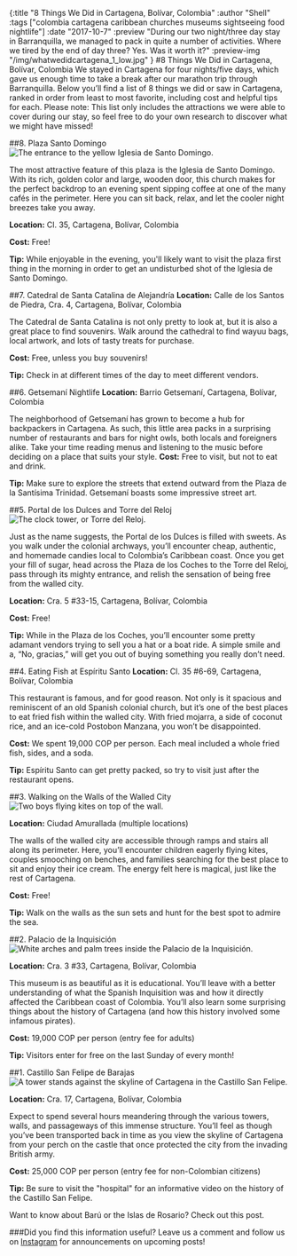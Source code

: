 {:title "8 Things We Did in Cartagena, Bolívar, Colombia"
:author "Shell"
:tags ["colombia cartagena caribbean churches museums sightseeing food nightlife"]
:date "2017-10-7"
:preview "During our two night/three day stay in Barranquilla, we managed to pack in quite a number of activities. Where we tired by the end of day three? Yes. Was it worth it?"
:preview-img "/img/whatwedidcartagena_1_low.jpg"
}
#8 Things We Did in Cartagena, Bolívar, Colombia
We stayed in Cartagena for four nights/five days, which gave us enough time to take a break after our marathon trip through Barranquilla. Below you’ll find a list of 8 things we did or saw in Cartagena, ranked in order from least to most favorite, including cost and helpful tips for each. Please note: This list only includes the attractions we were able to cover during our stay, so feel free to do your own research to discover what we might have missed!

##8. Plaza Santo Domingo 
![The entrance to the yellow Iglesia de Santo Domingo.](/img/whatwedidcartagena_8_low.jpg)

The most attractive feature of this plaza is the Iglesia de Santo Domingo. With its rich, golden color and large, wooden door, this church makes for the perfect backdrop to an evening spent sipping coffee at one of the many cafés in the perimeter. Here you can sit back, relax, and let the cooler night breezes take you away.

**Location:** Cl. 35, Cartagena, Bolívar, Colombia

**Cost:** Free!

**Tip:** While enjoyable in the evening, you'll likely want to visit the plaza first thing in the morning in order to get an undisturbed shot of the Iglesia de Santo Domingo.

##7. Catedral de Santa Catalina de Alejandría
**Location:** Calle de los Santos de Piedra, Cra. 4, Cartagena, Bolívar, Colombia

The Catedral de Santa Catalina is not only pretty to look at, but it is also a great place to find souvenirs. Walk around the cathedral to find wayuu bags, local artwork, and lots of tasty treats for purchase.

**Cost:** Free, unless you buy souvenirs!

**Tip:** Check in at different times of the day to meet different vendors.

##6. Getsemaní Nightlife
**Location:** Barrio Getsemaní, Cartagena, Bolívar, Colombia

The neighborhood of Getsemaní has grown to become a hub for backpackers in Cartagena. As such, this little area packs in a surprising number of restaurants and bars for night owls, both locals and foreigners alike. Take your time reading menus and listening to the music before deciding on a place that suits your style. 
**Cost:** Free to visit, but not to eat and drink.

**Tip:** Make sure to explore the streets that extend outward from the Plaza de la Santísima Trinidad. Getsemaní boasts some impressive street art.

##5. Portal de los Dulces and Torre del Reloj
![The clock tower, or Torre del Reloj.](/img/whatwedidcartagena_5_low.jpg)

Just as the name suggests, the Portal de los Dulces is filled with sweets. As you walk under the colonial archways, you’ll encounter cheap, authentic, and homemade candies local to Colombia’s Caribbean coast. Once you get your fill of sugar, head across the Plaza de los Coches to the Torre del Reloj, pass through its mighty entrance, and relish the sensation of being free from the walled city. 

**Location:** Cra. 5 #33-15, Cartagena, Bolívar, Colombia

**Cost:** Free!

**Tip:** While in the Plaza de los Coches, you’ll encounter some pretty adamant vendors trying to sell you a hat or a boat ride. A simple smile and a, “No, gracias,” will get you out of buying something you really don’t need.

##4. Eating Fish at Espíritu Santo
**Location:** Cl. 35 #6-69, Cartagena, Bolívar, Colombia

This restaurant is famous, and for good reason. Not only is it spacious and reminiscent of an old Spanish colonial church, but it’s one of the best places to eat fried fish within the walled city. With fried mojarra, a side of coconut rice, and an ice-cold Postobon Manzana, you won’t be disappointed. 

**Cost:** We spent 19,000 COP per person. Each meal included a whole fried fish, sides, and a soda.

**Tip:** Espíritu Santo can get pretty packed, so try to visit just after the restaurant opens.

##3. Walking on the Walls of the Walled City
![Two boys flying kites on top of the wall.](/img/whatwedidcartagena_3_low.jpg)

**Location:** Ciudad Amurallada (multiple locations)

The walls of the walled city are accessible through ramps and stairs all along its perimeter. Here, you’ll encounter children eagerly flying kites, couples smooching on benches, and families searching for the best place to sit and enjoy their ice cream. The energy felt here is magical, just like the rest of Cartagena.

**Cost:** Free!

**Tip:** Walk on the walls as the sun sets and hunt for the best spot to admire the sea. 

##2. Palacio de la Inquisición
![White arches and palm trees inside the Palacio de la Inquisición.](/img/whatwedidcartagena_2_low.jpg)

**Location:** Cra. 3 #33, Cartagena, Bolívar, Colombia

This museum is as beautiful as it is educational. You’ll leave with a better understanding of what the Spanish Inquisition was and how it directly affected the Caribbean coast of Colombia. You’ll also learn some surprising things about the history of Cartagena (and how this history involved some infamous pirates). 

**Cost:** 19,000 COP per person (entry fee for adults)

**Tip:** Visitors enter for free on the last Sunday of every month!

##1. Castillo San Felipe de Barajas
![A tower stands against the skyline of Cartagena in the Castillo San Felipe.](/img/whatwedidcartagena_1_low.jpg)

**Location:** Cra. 17, Cartagena, Bolívar, Colombia

Expect to spend several hours meandering through the various towers, walls, and passageways of this immense structure. You’ll feel as though you’ve been transported back in time as you view the skyline of Cartagena from your perch on the castle that once protected the city from the invading British army. 

**Cost:** 25,000 COP per person (entry fee for non-Colombian citizens)

**Tip:** Be sure to visit the "hospital" for an informative video on the history of the Castillo San Felipe. 

Want to know about Barú or the Islas de Rosario? Check out this post.

###Did you find this information useful? Leave us a comment and follow us on [Instagram](https://www.instagram.com/estamosaqui_travel/) for announcements on upcoming posts! 
